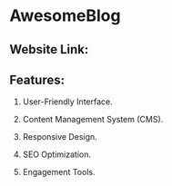 # AwesomeBlog

## Website Link: 
 
 
## Features:

1. User-Friendly Interface.

2. Content Management System (CMS).

3. Responsive Design.

4. SEO Optimization.

5. Engagement Tools.